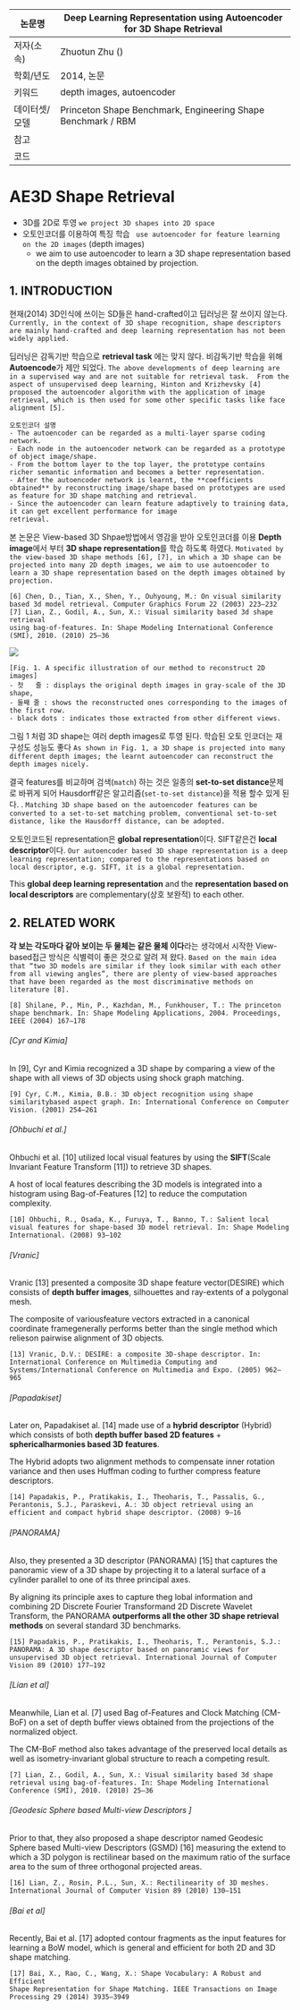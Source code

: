 | 논문명 | Deep Learning Representation using Autoencoder for 3D Shape Retrieval |
| --- | --- |
| 저자(소속) | Zhuotun Zhu () |
| 학회/년도 | 2014, 논문 |
| 키워드 |depth images, autoencoder  |
| 데이터셋/모델 |Princeton Shape Benchmark, Engineering Shape Benchmark / RBM |
| 참고 | |
| 코드 | |

# AE3D Shape Retrieval

- 3D를 2D로 투영 `we project 3D shapes into 2D space` 
- 오토인코더를 이용하여 특징 학습 ` use autoencoder for feature learning on the 2D images` (depth images)
	-  we aim to use autoencoder to learn a 3D shape representation based on the depth images obtained by projection.

## 1. INTRODUCTION

현재(2014) 3D인식에 쓰이는 SD들은 hand-crafted이고 딥러닝은 잘 쓰이지 않는다. `Currently, in the context of 3D shape recognition, shape descriptors are mainly hand-crafted and deep learning representation has not been widely applied.`

딥러닝은 감독기반 학습으로 **retrieval task** 에는 맞지 않다. 비감독기반 학습을 위해 **Autoencode**가 제안 되었다. `The above developments of deep learning are in a supervised way and are not suitable for retrieval task.  From the aspect of unsupervised deep learning, Hinton and Krizhevsky [4] proposed the autoencoder algorithm with the application of image retrieval, which is then used for some other specific tasks like face alignment [5].`

```
오토인코더 설명 
- The autoencoder can be regarded as a multi-layer sparse coding network. 
- Each node in the autoencoder network can be regarded as a prototype of object image/shape. 
- From the bottom layer to the top layer, the prototype contains richer semantic information and becomes a better representation. 
- After the autoencoder network is learnt, the **coefficients obtained** by reconstructing image/shape based on prototypes are used as feature for 3D shape matching and retrieval. 
- Since the autoencoder can learn feature adaptively to training data, it can get excellent performance for image
retrieval.
```

본 논문은 View-based 3D Shpae방법에서 영감을 받아 오토인코더를 이용 **Depth image**에서 부터 **3D shape representation**를 학습 하도록 하였다. `Motivated by the view-based 3D shape methods [6], [7], in which a 3D shape can be projected into many 2D depth images, we aim to use autoencoder to learn a 3D shape representation based on the depth images obtained by projection.`

```
[6] Chen, D., Tian, X., Shen, Y., Ouhyoung, M.: On visual similarity based 3d model retrieval. Computer Graphics Forum 22 (2003) 223–232
[7] Lian, Z., Godil, A., Sun, X.: Visual similarity based 3d shape retrieval
using bag-of-features. In: Shape Modeling International Conference (SMI), 2010. (2010) 25–36
```

![](https://i.imgur.com/lfzJYCk.png)
```
[Fig. 1. A specific illustration of our method to reconstruct 2D images]
- 첫   줄 : displays the original depth images in gray-scale of the 3D shape, 
- 둘째 줄 : shows the reconstructed ones corresponding to the images of the first row. 
- black dots : indicates those extracted from other different views.
```

그림 1 처럼 3D shape는 여러 depth images로 투영 된다. 학습된 오토 인코더는 재 구성도 성능도 좋다 `As shown in Fig. 1, a 3D shape is projected into many different depth images; the learnt autoencoder can reconstruct the depth images nicely. `

결국 features를 비교하며 검색(`match`) 하는 것은 일종의 **set-to-set distance**문제로 바뀌게 되어 Hausdorff같은 알고리즘(`set-to-set distance`)을 적용 할수 있게 된다. . `Matching 3D shape based on the autoencoder features can be converted to a set-to-set matching problem, conventional set-to-set distance, like the Hausdorff distance, can be adopted.` 

오토인코드된 representation은 **global representation**이다. SIFT같은건 **local descriptor**이다. `Our autoencoder based 3D shape representation is a deep learning representation; compared to the representations based on local descriptor, e.g. SIFT, it is a global representation. `

This **global deep learning representation** and the **representation based on local descriptors** are complementary(상호 보완적) to each other.

## 2. RELATED WORK

**각 보는 각도마다 같아 보이는 두 물체는 같은 물체 이다**라는 생각에서 시작한 View-based접근 방식은  식별력이 좋은 것으로 알려 져 왔다. `Based on the main idea that “two 3D models are similar if they look similar with each other from all viewing angles”, there are plenty of view-based approaches that have been regarded as the most discriminative methods on literature [8].`

```
[8] Shilane, P., Min, P., Kazhdan, M., Funkhouser, T.: The princeton shape benchmark. In: Shape Modeling Applications, 2004. Proceedings, IEEE (2004) 167–178
```

###### [Cyr and Kimia] 

In [9], Cyr and Kimia recognized a 3D shape by comparing a view of the shape with all views of 3D objects using shock graph matching. 

```
[9] Cyr, C.M., Kimia, B.B.: 3D object recognition using shape similaritybased aspect graph. In: International Conference on Computer Vision. (2001) 254–261
```

###### [Ohbuchi et al.] 

Ohbuchi et al. [10] utilized local visual features by using the **SIFT**(Scale Invariant Feature Transform [11]) to retrieve 3D shapes. 

A host of local features describing the 3D models is integrated into a histogram using Bag-of-Features [12] to reduce the computation complexity.

```
[10] Ohbuchi, R., Osada, K., Furuya, T., Banno, T.: Salient local visual features for shape-based 3D model retrieval. In: Shape Modeling International. (2008) 93–102
```

###### [Vranic]
Vranic [13] presented a composite 3D shape feature vector(DESIRE) which consists of **depth buffer images**, silhouettes and ray-extents of a polygonal mesh. 

The composite of variousfeature vectors extracted in a canonical coordinate framegenerally performs better than the single method which relieson pairwise alignment of 3D objects. 

```
[13] Vranic, D.V.: DESIRE: a composite 3D-shape descriptor. In: International Conference on Multimedia Computing and Systems/International Conference on Multimedia and Expo. (2005) 962–965
```

###### [Papadakiset]

Later on, Papadakiset al. [14] made use of a **hybrid descriptor** (Hybrid) which consists of both **depth buffer based 2D features** + **sphericalharmonies based 3D features**. 

The Hybrid adopts two alignment methods to compensate inner rotation variance and then uses Huffman coding to further compress feature descriptors.

```
[14] Papadakis, P., Pratikakis, I., Theoharis, T., Passalis, G., Perantonis, S.J., Paraskevi, A.: 3D object retrieval using an efficient and compact hybrid shape descriptor. (2008) 9–16
```

###### [PANORAMA]

Also, they presented a 3D descriptor (PANORAMA) [15] that captures the panoramic view of a 3D shape by projecting it to a lateral surface of a cylinder parallel to one of its three principal axes. 

By aligning its principle axes to capture theg lobal information and combining 2D Discrete Fourier Transformand 2D Discrete Wavelet Transform, the PANORAMA **outperforms all the other 3D shape retrieval methods** on several standard 3D benchmarks. 

```
[15] Papadakis, P., Pratikakis, I., Theoharis, T., Perantonis, S.J.: PANORAMA: A 3D shape descriptor based on panoramic views for unsupervised 3D object retrieval. International Journal of Computer Vision 89 (2010) 177–192
```

###### [Lian et al]

Meanwhile, Lian et al. [7] used Bag of-Features and Clock Matching (CM-BoF) on a set of depth buffer views obtained from the projections of the normalized object. 

The CM-BoF method also takes advantage of the preserved local details as well as isometry-invariant global structure to reach a competing result. 

```
[7] Lian, Z., Godil, A., Sun, X.: Visual similarity based 3d shape retrieval using bag-of-features. In: Shape Modeling International Conference (SMI), 2010. (2010) 25–36
```

###### [Geodesic Sphere based Multi-view Descriptors ]

Prior to that, they also proposed a shape descriptor named Geodesic Sphere based Multi-view Descriptors (GSMD) [16] measuring the extend to which a 3D polygon is rectilinear based on the maximum ratio of the surface area to the sum of three orthogonal projected areas. 

```
[16] Lian, Z., Rosin, P.L., Sun, X.: Rectilinearity of 3D meshes. International Journal of Computer Vision 89 (2010) 130–151
```

###### [Bai et al]

Recently, Bai et al. [17] adopted contour fragments as the input features for learning a BoW model, which is general and efficient for both 2D and 3D shape matching.

```
[17] Bai, X., Rao, C., Wang, X.: Shape Vocabulary: A Robust and Efficient
Shape Representation for Shape Matching. IEEE Transactions on Image
Processing 29 (2014) 3935–3949
```
<!--stackedit_data:
eyJoaXN0b3J5IjpbMTYyMjYwODY4OF19
-->